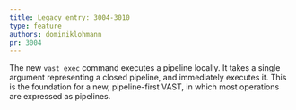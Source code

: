 ```yaml
---
title: Legacy entry: 3004-3010
type: feature
authors: dominiklohmann
pr: 3004
---
```


The new `vast exec` command executes a pipeline locally. It takes a single
argument representing a closed pipeline, and immediately executes it. This is
the foundation for a new, pipeline-first VAST, in which most operations are
expressed as pipelines.
